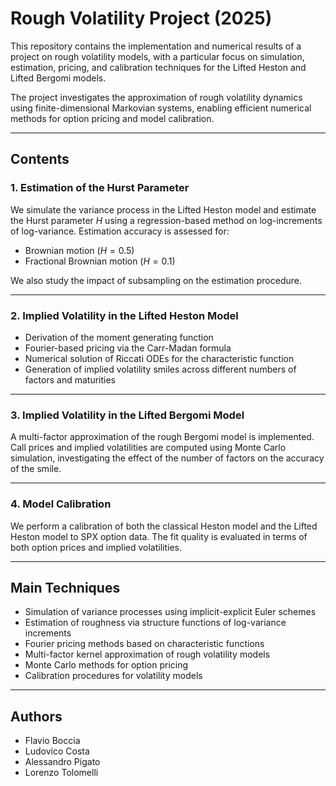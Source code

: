 # Rough Volatility Project (2025)

This repository contains the implementation and numerical results of a project on rough volatility models, with a particular focus on simulation, estimation, pricing, and calibration techniques for the Lifted Heston and Lifted Bergomi models.

The project investigates the approximation of rough volatility dynamics using finite-dimensional Markovian systems, enabling efficient numerical methods for option pricing and model calibration.

---

## Contents

### 1. Estimation of the Hurst Parameter

We simulate the variance process in the Lifted Heston model and estimate the Hurst parameter $H$ using a regression-based method on log-increments of log-variance. Estimation accuracy is assessed for:

- Brownian motion ($H = 0.5$)
- Fractional Brownian motion ($H = 0.1$)

We also study the impact of subsampling on the estimation procedure.

---

### 2. Implied Volatility in the Lifted Heston Model

- Derivation of the moment generating function
- Fourier-based pricing via the Carr-Madan formula
- Numerical solution of Riccati ODEs for the characteristic function
- Generation of implied volatility smiles across different numbers of factors and maturities

---

### 3. Implied Volatility in the Lifted Bergomi Model

A multi-factor approximation of the rough Bergomi model is implemented. Call prices and implied volatilities are computed using Monte Carlo simulation, investigating the effect of the number of factors on the accuracy of the smile.

---

### 4. Model Calibration

We perform a calibration of both the classical Heston model and the Lifted Heston model to SPX option data. The fit quality is evaluated in terms of both option prices and implied volatilities.

---

## Main Techniques

- Simulation of variance processes using implicit-explicit Euler schemes
- Estimation of roughness via structure functions of log-variance increments
- Fourier pricing methods based on characteristic functions
- Multi-factor kernel approximation of rough volatility models
- Monte Carlo methods for option pricing
- Calibration procedures for volatility models

---

## Authors

- Flavio Boccia  
- Ludovico Costa  
- Alessandro Pigato  
- Lorenzo Tolomelli
